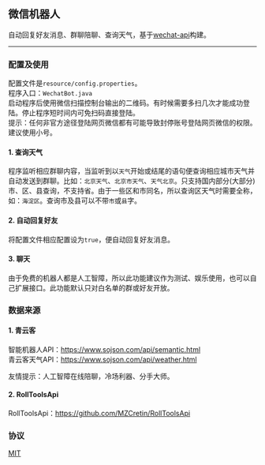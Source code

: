 ## 微信机器人

自动回复好友消息、群聊陪聊、查询天气，基于[wechat-api](https://github.com/biezhi/wechat-api)构建。  

---

### 配置及使用
  
配置文件是`resource/config.properties`。  
程序入口：`WechatBot.java`  
启动程序后使用微信扫描控制台输出的二维码。有时候需要多扫几次才能成功登陆。停止程序短时间内可免扫码直接登陆。   
提示：任何非官方途径登陆网页微信都有可能导致封停账号登陆网页微信的权限。建议使用小号。   

#### 1. 查询天气

程序监听相应群聊内容，当监听到以`天气`开始或结尾的语句便查询相应城市天气并自动发送到群聊。比如：`北京天气`、`北京市天气`、`天气北京`。只支持国内部分(大部分)市、区、县查询，不支持省。由于一些区和市同名，所以查询区天气时需要全称，如：`海淀区`。查询市及县可以不带`市`或`县`字。  
  

#### 2. 自动回复好友

将配置文件相应配置设为`true`，便自动回复好友消息。

#### 3. 聊天

由于免费的机器人都是人工智障，所以此功能建议作为测试、娱乐使用，也可以自己扩展接口。此功能默认只对白名单的群或好友开放。  

### 数据来源

#### 1. 青云客
智能机器人API：https://www.sojson.com/api/semantic.html  
青云客天气API：https://www.sojson.com/api/weather.html

友情提示：人工智障在线陪聊，冷场利器、分手大师。  

#### 2. RollToolsApi

RollToolsApi：https://github.com/MZCretin/RollToolsApi  

### 协议

[MIT](https://github.com/scorego/WechatRobot/blob/master/LICENSE.md)
